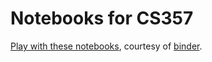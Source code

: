 # Notebooks for CS357

[Play with these
notebooks](http://mybinder.org/repo/illinois-scicomp/cs357-s17-binder), courtesy of
[binder](http://mybinder.org).

